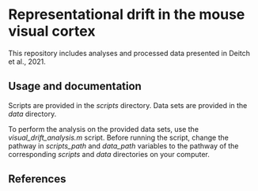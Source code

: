 #  Representational drift in the mouse visual cortex
This repository includes analyses and processed data presented in Deitch et al., 2021.

## Usage and documentation
Scripts are provided in the *scripts* directory. Data sets are provided in the *data* directory.

To perform the analysis on the provided data sets, use the *visual_drift_analysis.m* script.
Before running the script, change the pathway in *scripts_path* and *data_path* variables to the pathway of the corresponding *scripts* and *data* directories on your computer.

## References
